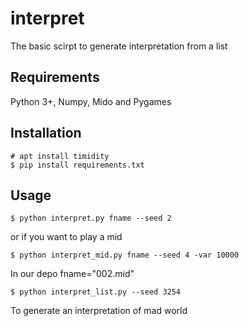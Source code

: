 # interpret
The basic scirpt to generate interpretation from a list

## Requirements
Python 3+, Numpy, Mido and Pygames

## Installation
```
# apt install timidity
$ pip install requirements.txt
```
## Usage
```
$ python interpret.py fname --seed 2
```
or if you want to play a mid
```
$ python interpret_mid.py fname --seed 4 -var 10000
```
In our depo fname="002.mid"
```
$ python interpret_list.py --seed 3254
```
To generate an interpretation of mad world
